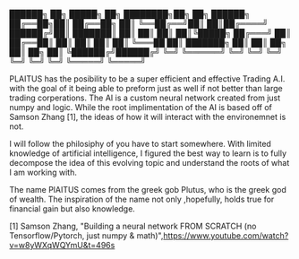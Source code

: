 ██████╗ ██╗       █████╗      ██╗  ████████╗██╗   ██╗ ██████╗
██╔══██╗██║      ██╔══██╗     ██║  ╚══██╔══╝██║   ██║██╔════╝
██████╔╝██║      ███████║     ██║     ██║   ██║   ██║╚█████╗
██╔═══╝ ██║      ██╔══██║     ██║     ██║   ██║   ██║ ╚═══██
██║     ███████╗ ██║  ██║ ██╗ ██║ ██╗ ██║   ╚██████╔╝██████╔╝
╚═╝     ╚══════╝ ╚═╝  ╚═╝ ╚═╝ ╚═╝ ╚═╝ ╚═╝    ╚═════╝ ╚═════╝

PLAITUS has the posibility to be a super efficient and effective 
Trading A.I. with the goal of it being able to preform just as 
well if not better than large trading corperations. The AI is a 
custom neural network created from just numpy and logic. While 
the root implimentation of the AI is based off of 
Samson Zhang [1], the ideas of how it will interact with the 
environemnet is not.

I will follow the philosiphy of you have to start somewhere. With 
limited knowledge of artificial intelligence, I figured the best 
way to learn is to fully decompose the idea of this evolving topic
and understand the roots of what I am working with.

The name PlAITUS comes from the greek gob Plutus, who is the 
greek god of wealth. The inspiration of the name not only 
,hopefully, holds true for financial gain but also knowledge.





[1]    Samson Zhang, "Building a neural network FROM SCRATCH (no Tensorflow/Pytorch, just numpy & math)",https://www.youtube.com/watch?v=w8yWXqWQYmU&t=496s


